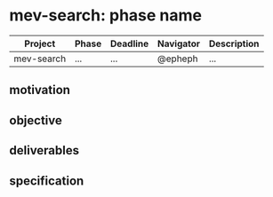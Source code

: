 # mev-search: phase name

| Project    | Phase | Deadline | Navigator | Description |
| ---------- | ----- | -------- | --------- | ----------- |
| mev-search | ...   | ...      | @epheph   | ...         |

## motivation


## objective


## deliverables


## specification
